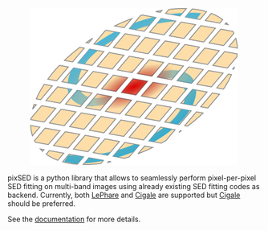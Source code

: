 <p align="center"><img src="logos/logo1.png"></p>

pixSED is a python library that allows to seamlessly perform pixel-per-pixel SED fitting on multi-band images using already existing SED fitting codes as backend. Currently, both [LePhare](https://www.cfht.hawaii.edu/~arnouts/LEPHARE/lephare.html) and [Cigale](https://cigale.lam.fr/) are supported but [Cigale](https://cigale.lam.fr/) should be preferred.

See the [documentation](https://wilfriedmercier.github.io/SED/) for more details.
